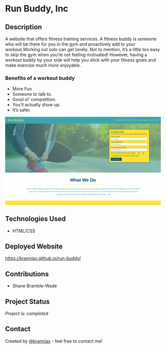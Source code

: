 # Run Buddy, Inc

## Description

A website that offers fitness training services. A fitness buddy is someone who
will be there for you in the gym and proactively add to your workout.Working out
solo can get lonely. Not to mention, it’s a little too easy to skip the gym when
you’re not feeling motivated! However, having a workout buddy by your side will
help you stick with your fitness goals and make exercise much more enjoyable.

### Benefits of a workout buddy

* More Fun
* Someone to talk to.
* Good ol’ competition.
* You’ll actually show up.
* It’s safer.

![ Surpreme Images](/assets/images/kranniax-github-io-1920x1080desktop-36fefb.png)

## Technologies Used

* HTML/CSS

## Deployed Website

<https://kranniax.github.io/run-buddy/>

## Contributions

* Shane Bramble-Wade

## Project Status

Project is: _completed_

## Contact

Created by [@kranniax](https://twitter.com/kranniax) - feel free to contact me!
